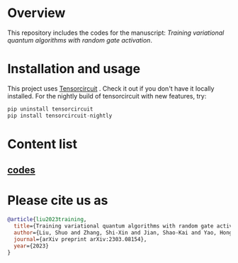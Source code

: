 # Overview
This repository includes the codes for the manuscript: *Training variational quantum algorithms with random gate activation*.

# Installation and usage
This project uses [Tensorcircuit](https://github.com/tencent-quantum-lab/tensorcircuit) . Check it out if you don't have it locally installed. For the nightly build of tensorcircuit with new features, try:
```python
pip uninstall tensorcircuit
pip install tensorcircuit-nightly
```

# Content list
## [codes](/codes)


# Please cite us as
```bibtex
@article{liu2023training,
  title={Training variational quantum algorithms with random gate activation},
  author={Liu, Shuo and Zhang, Shi-Xin and Jian, Shao-Kai and Yao, Hong},
  journal={arXiv preprint arXiv:2303.08154},
  year={2023}
}
```


